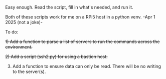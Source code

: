 Easy enough.  Read the script, fill in what's needed, and run it.

Both of these scripts work for me on a RPi5 host in a python venv. -Apr 1 2025 (not a joke)-

To do:

~~1) Add a function to parse a list of servers to run the commands across the environment.~~

~~2) Add a script (ssh2.py) for using a bastion host.~~

3) Add a function to ensure data can only be read.  There will be no writing to the server(s).
